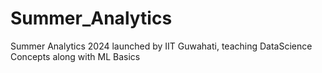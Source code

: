 # Summer_Analytics
Summer Analytics 2024 launched by IIT Guwahati, teaching DataScience Concepts along with ML Basics 
